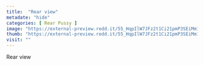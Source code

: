 ```yaml
---
title:  "Rear view"
metadate: "hide"
categories: [ Rear Pussy ]
image: "https://external-preview.redd.it/55_HqpIlW7JFz2t1Ci21pmP3SEiMm1ho-Y1PrVNiJ14.jpg?auto=webp&s=5d632e1e5e139fa9cf39c0aa20f3a2c3fe00acba"
thumb: "https://external-preview.redd.it/55_HqpIlW7JFz2t1Ci21pmP3SEiMm1ho-Y1PrVNiJ14.jpg?width=640&crop=smart&auto=webp&s=0cebfef8f67d7b38b0e60cb14e8a4dc2f9dd9fa7"
visit: ""
---
```

Rear view
